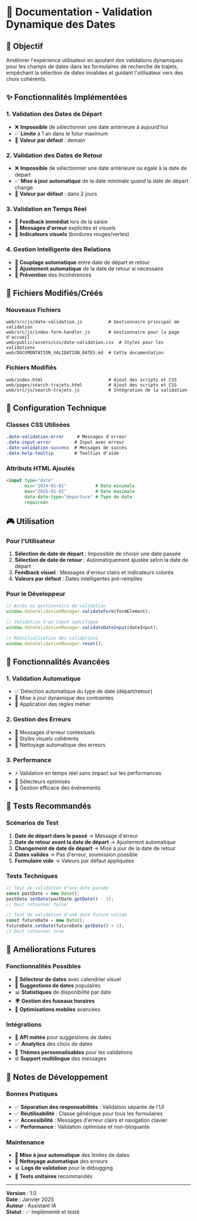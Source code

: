 # 📅 Documentation - Validation Dynamique des Dates

## 🎯 Objectif

Améliorer l'expérience utilisateur en ajoutant des validations dynamiques pour les champs de dates dans les formulaires de recherche de trajets, empêchant la sélection de dates invalides et guidant l'utilisateur vers des choix cohérents.

## ✨ Fonctionnalités Implémentées

### 1. **Validation des Dates de Départ**
- ❌ **Impossible** de sélectionner une date antérieure à aujourd'hui
- ✅ **Limite** à 1 an dans le futur maximum
- 🎯 **Valeur par défaut** : demain

### 2. **Validation des Dates de Retour**
- ❌ **Impossible** de sélectionner une date antérieure ou égale à la date de départ
- ✅ **Mise à jour automatique** de la date minimale quand la date de départ change
- 🎯 **Valeur par défaut** : dans 2 jours

### 3. **Validation en Temps Réel**
- 🔄 **Feedback immédiat** lors de la saisie
- 💬 **Messages d'erreur** explicites et visuels
- 🎨 **Indicateurs visuels** (bordures rouges/vertes)

### 4. **Gestion Intelligente des Relations**
- 🔗 **Couplage automatique** entre date de départ et retour
- 📅 **Ajustement automatique** de la date de retour si nécessaire
- 🚫 **Prévention** des incohérences

## 📁 Fichiers Modifiés/Créés

### Nouveaux Fichiers
```
web/src/js/date-validation.js          # Gestionnaire principal de validation
web/src/js/index-form-handler.js       # Gestionnaire pour la page d'accueil
web/public/assets/css/date-validation.css  # Styles pour les validations
web/DOCUMENTATION_VALIDATION_DATES.md  # Cette documentation
```

### Fichiers Modifiés
```
web/index.html                         # Ajout des scripts et CSS
web/pages/search-trajets.html          # Ajout des scripts et CSS
web/src/js/search-trajets.js           # Intégration de la validation
```

## 🔧 Configuration Technique

### Classes CSS Utilisées
```css
.date-validation-error     # Messages d'erreur
.date-input-error         # Input avec erreur
.date-validation-success  # Messages de succès
.date-help-tooltip        # Tooltips d'aide
```

### Attributs HTML Ajoutés
```html
<input type="date" 
       min="2024-01-01"           # Date minimale
       max="2025-01-01"           # Date maximale
       data-date-type="departure" # Type de date
       required>
```

## 🎮 Utilisation

### Pour l'Utilisateur
1. **Sélection de date de départ** : Impossible de choisir une date passée
2. **Sélection de date de retour** : Automatiquement ajustée selon la date de départ
3. **Feedback visuel** : Messages d'erreur clairs et indicateurs colorés
4. **Valeurs par défaut** : Dates intelligentes pré-remplies

### Pour le Développeur
```javascript
// Accès au gestionnaire de validation
window.dateValidationManager.validateForm(formElement);

// Validation d'un input spécifique
window.dateValidationManager.validateDateInput(dateInput);

// Réinitialisation des validations
window.dateValidationManager.reset();
```

## 🚀 Fonctionnalités Avancées

### 1. **Validation Automatique**
- ✅ Détection automatique du type de date (départ/retour)
- 🔄 Mise à jour dynamique des contraintes
- 🎯 Application des règles métier

### 2. **Gestion des Erreurs**
- 💬 Messages d'erreur contextuels
- 🎨 Styles visuels cohérents
- 🔄 Nettoyage automatique des erreurs

### 3. **Performance**
- ⚡ Validation en temps réel sans impact sur les performances
- 🎯 Sélecteurs optimisés
- 🔄 Gestion efficace des événements

## 🧪 Tests Recommandés

### Scénarios de Test
1. **Date de départ dans le passé** → Message d'erreur
2. **Date de retour avant la date de départ** → Ajustement automatique
3. **Changement de date de départ** → Mise à jour de la date de retour
4. **Dates valides** → Pas d'erreur, soumission possible
5. **Formulaire vide** → Valeurs par défaut appliquées

### Tests Techniques
```javascript
// Test de validation d'une date passée
const pastDate = new Date();
pastDate.setDate(pastDate.getDate() - 1);
// Doit retourner false

// Test de validation d'une date future valide
const futureDate = new Date();
futureDate.setDate(futureDate.getDate() + 1);
// Doit retourner true
```

## 🔮 Améliorations Futures

### Fonctionnalités Possibles
- 📅 **Sélecteur de dates** avec calendrier visuel
- 🎯 **Suggestions de dates** populaires
- 📊 **Statistiques** de disponibilité par date
- 🌍 **Gestion des fuseaux horaires**
- 📱 **Optimisations mobiles** avancées

### Intégrations
- 🔗 **API météo** pour suggestions de dates
- 📈 **Analytics** des choix de dates
- 🎨 **Thèmes personnalisables** pour les validations
- 🌐 **Support multilingue** des messages

## 📝 Notes de Développement

### Bonnes Pratiques
- ✅ **Séparation des responsabilités** : Validation séparée de l'UI
- ✅ **Réutilisabilité** : Classe générique pour tous les formulaires
- ✅ **Accessibilité** : Messages d'erreur clairs et navigation clavier
- ✅ **Performance** : Validation optimisée et non-bloquante

### Maintenance
- 🔄 **Mise à jour automatique** des limites de dates
- 🧹 **Nettoyage automatique** des erreurs
- 📊 **Logs de validation** pour le debugging
- 🎯 **Tests unitaires** recommandés

---

**Version** : 1.0  
**Date** : Janvier 2025  
**Auteur** : Assistant IA  
**Statut** : ✅ Implémenté et testé 